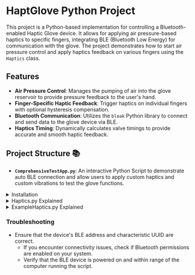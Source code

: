 # HaptGlove Python Project

This project is a Python-based implementation for controlling a Bluetooth-enabled Haptic Glove device. It allows for applying air pressure-based haptics to specific fingers, integrating BLE (Bluetooth Low Energy) for communication with the glove. The project demonstrates how to start air pressure control and apply haptics feedback on various fingers using the `Haptics` class.

## Features

- **Air Pressure Control**: Manages the pumping of air into the glove reservoir to provide pressure feedback to the user's hand.
- **Finger-Specific Haptic Feedback**: Trigger haptics on individual fingers with optional hysteresis compensation.
- **Bluetooth Communication**: Utilizes the `bleak` Python library to connect and send data to the glove device via BLE.
- **Haptics Timing**: Dynamically calculates valve timings to provide accurate and smooth haptic feedback.

## Project Structure 📚

- **`ComprehensiveTestApp.py`**: An interactive Python Script to demonstrate auto BLE connection and allow users to apply custom haptics and custom vibrations to test the glove functions.

<details>
 <summary>Installation</summary>  
  
## Installation

To run this project, you'll need to clone the repository and install the necessary dependencies.

1. **Clone the Repository**:
   ```
   git clone https://github.com/your-username/HaptGlovePython.git
   cd HaptGlovePython
   ```
2. **Install the requirements**:
    ```
    pip install requriements.txt
3. **Update BLE device Information**:
    ```
    # Use the AddressDiscovery.py file to recover your device's address and then input them into ExampleHaptics.py
   deviceAddress = ""  # Replace with your BLE device's address
    characteristicUUID = "0000ff01-0000-1000-8000-00805f9b34fb"  # Our device's characteristics UUID
</details>
<details>
 <summary> Haptics.py Explained</summary>  

## `Haptics.py` script 
#### The `Haptics.py` script contains the core logic for interacting with the glove, including applying haptics/vibrations, and calculating valve timings for air pressure control.
| Feature                  | Description                                 | Input                                                                                                                  |
|--------------------------|---------------------------------------------|------------------------------------------------------------------------------------------------------------------------|
| `hexr_pressure`          | Apply pressure to a single finger           | - `finger`: Use the `haptics.Finger` enum to select the finger<br>- `state`: `true` to apply, `false` to release<br>- `intensity`: 0.1 = lightest, 1 = strongest<br>- `speed`: 0.1 = slowest, 1 = fastest |
| `hexr_pressure_multiple` | Apply pressure to multiple fingers          | Same as `hexr_pressure`, but accepts **arrays** for batch processing.                                                 |
| `hexr_vibrations`        | Apply vibration to a single finger          | - `finger`: Use the `haptics.Finger` enum to select the finger<br>- `state`: `true` to apply, `false` to stop<br>- `frequency`: 0.1 = slowest, 2 = fastest<br>- `intensity`: 0.1 = weakest, 1 = strongest<br>- `peakRatio`: 0.2 = smoothest, 0.8 = sharpest<br>- `speed`: 0.1 = slowest, 1 = fastest |
| `hexr_vibrations_multiple` | Apply vibrations to multiple fingers      | Same as `hexr_vibrations`, but accepts **arrays** for batch processing.                                               |


</details>

<details>
 <summary> ExampleHaptics.py Explained</summary>  

## **`ExampleHaptics.py`** script
#### A sample Python script demonstrating how to establish a BLE connection, control air pressure, and apply haptics to a all finger and removing haptics after 5 sec.

To use this project, run the `ExampleHaptics.py` script, which will connect to the HaptGlove device, start air pressure control, and apply haptics feedback to the Index finger.

#### Steps to Run:

1. **Run the Example Script**:


2. **Explanation of the ExampleHaptics.py**:

    The example demonstrates the following steps:

   - **Connecting to the BLE Device**:
     Using the `bleak` library, we establish a connection with the BLE-enabled glove using its Bluetooth address.
     Bluetooth address need to be updated correctly using the above instructions.

   - **On_Characteristic Changed**:
     Establish the data retrieval from characteristic changed from the device.

   - **Applying Haptics**:
     The haptics feedback is applied to the all finger using the `hexr_pressure_multiple()` method.
     The `hexr_pressure_multiple` method takes in 4 parameters
     - fingers = [Haptics.Finger.Thumb, Haptics.Finger.Index, Haptics.Finger.Middle,Haptics.Finger.Ring, Haptics.Finger.Pinky, Haptics.Finger.Palm]
     - states = [True, True, True, True, True, True] : True for trigger haptics , False to not trigger haptics
     - intensities = [1, 1, 1, 1, 1, 1] # 0.1 lowest Intensities and 1 is the Max Intensities
     - speeds = [1, 1, 1, 1, 1, 1] # 0.1 lowest Speed and 1 is the Max Speed

   - **Haptics Parameters**:
     - `clutch_state`: The state of the clutch for the specified finger (in this case, "Index").
     - `target_pressure`: Defines the level of air pressure to apply to the glove.
     - `compensate_hysteresis`: A boolean value that defines whether to compensate for mechanical hysteresis in the air pressure.

   - **Writing Data to the BLE Characteristic**:
     The script sends data to the glove’s BLE characteristic to trigger haptics on the specified finger. This is done using `write_gatt_char()` to send the haptics data.
</details>


### Troubleshooting

- Ensure that the device's BLE address and characteristic UUID are correct.
  - If you encounter connectivity issues, check if Bluetooth permissions are enabled on your system.
  - Verify that the BLE device is powered on and within range of the computer running the script.
